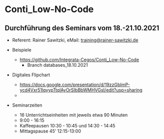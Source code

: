 # Conti_Low-No-Code

## Durchführung des Seminars vom 18.-21.10.2021

* Referent: Rainer Sawitzki, eMail: training@rainer-sawitzki.de

* Beispiele
  * https://github.com/Integrata-Cegos/Conti_Low-No-Code
    *  Branch databases_18.10.2021
    
* Digitales Flipchart
  * https://docs.google.com/presentation/d/19zzGblmP-ycd4Vxr51lqyypTtqlAyOrSIbBbWMHVGsI/edit?usp=sharing
  * 
* Seminarzeiten
  * 16 Unterrichtseinheiten mit jeweils etwa 90 Minuten
  * 9:00 - 16:15
  * Kaffeepausen 10:30 - 10:45 und 14:30 - 14:45
  * Mittagspause 45’ 12:15-13:00
